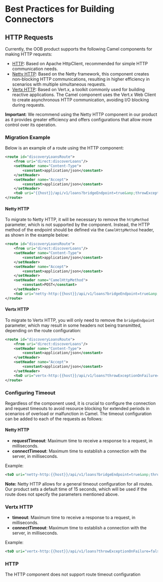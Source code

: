 # Best Practices for Building Connectors

## HTTP Requests

Currently, the OOB product supports the following Camel components for making HTTP requests:

- [HTTP](https://camel.apache.org/components/3.21.x/http-component.html): Based on Apache HttpClient, recommended for simple HTTP communication needs.
- [Netty HTTP](https://camel.apache.org/components/3.21.x/netty-http-component.html): Based on the Netty framework, this component creates non-blocking HTTP communications, resulting in higher efficiency in scenarios with multiple simultaneous requests.
- [Vertx HTTP](https://camel.apache.org/components/3.21.x/vertx-http-component.html): Based on Vert.x, a toolkit commonly used for building reactive applications. The Camel component uses the Vert.x Web Client to create asynchronous HTTP communication, avoiding I/O blocking during requests.

**Important**: We recommend using the Netty HTTP component in our product as it provides greater efficiency and offers configurations that allow more control over its operation.

### Migration Example

Below is an example of a route using the HTTP component:

```xml
<route id="discoveryLoansRoute">
    <from uri="direct:discoverLoans"/>
    <setHeader name="Content-Type">
        <constant>application/json</constant>
    </setHeader>
    <setHeader name="Accept">
        <constant>application/json</constant>
    </setHeader>
    <toD uri="{{host}}/api/v1/loans?bridgeEndpoint=true&amp;throwExceptionOnFailure=false&amp;httpMethod=POST"/>
</route>
```
#### Netty HTTP

To migrate to Netty HTTP, it will be necessary to remove the `httpMethod` parameter, which is not supported by the component. Instead, the HTTP method of the endpoint should be defined via the `CamelHttpMethod` header, as shown in the example below:

```xml
<route id="discoveryLoansRoute">
    <from uri="direct:discoverLoans"/>
    <setHeader name="Content-Type">
        <constant>application/json</constant>
    </setHeader>
    <setHeader name="Accept">
        <constant>application/json</constant>
    </setHeader>
    <setHeader name="CamelHttpMethod">
        <constant>POST</constant>
    </setHeader>
    <toD uri="netty-http:{{host}}/api/v1/loans?bridgeEndpoint=true&amp;throwExceptionOnFailure=false"/>
</route>
```
#### Vertx HTTP

To migrate to Vertx HTTP, you will only need to remove the `bridgeEndpoint` parameter, which may result in some headers not being transmitted, depending on the route configuration:

```xml
<route id="discoveryLoansRoute">
    <from uri="direct:discoverLoans"/>
    <setHeader name="Content-Type">
        <constant>application/json</constant>
    </setHeader>
    <setHeader name="Accept">
        <constant>application/json</constant>
    </setHeader>
    <toD uri="vertx-http:{{host}}/api/v1/loans?throwExceptionOnFailure=false&amp;httpMethod=POST"/>
</route>
```
### Configuring Timeout

Regardless of the component used, it is crucial to configure the connection and request timeouts to avoid resource blocking for extended periods in scenarios of overload or malfunction in Camel. The timeout configuration can be added to each of the requests as follows:

#### Netty HTTP

- **requestTimeout**: Maximum time to receive a response to a request, in milliseconds.
- **connectTimeout**: Maximum time to establish a connection with the server, in milliseconds.

Example:

```xml
<toD uri="netty-http:{{host}}/api/v1/loans?bridgeEndpoint=true&amp;throwExceptionOnFailure=false?connectTimeout=10000&amp;requestTimeout=10000"/>
```

**Note:** Netty HTTP allows for a general timeout configuration for all routes. Our product sets a default time of 15 seconds, which will be used if the route does not specify the parameters mentioned above.

### Vertx HTTP

- **timeout**: Maximum time to receive a response to a request, in milliseconds.
- **connectTimeout**: Maximum time to establish a connection with the server, in milliseconds.

Example:

```xml
<toD uri="vertx-http:{{host}}/api/v1/loans?throwExceptionOnFailure=false&amp;httpMethod=POST&amp;timeout=10000&amp;connectTimeout=10000"/>
```

### HTTP

The HTTP component does not support route timeout configuration